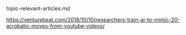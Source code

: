 topic-relevant-articles.md

https://venturebeat.com/2018/10/10/researchers-train-ai-to-mimic-20-acrobatic-moves-from-youtube-videos/